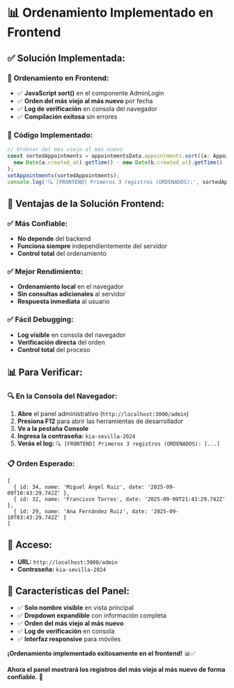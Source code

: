 # 📊 Ordenamiento Implementado en Frontend

## ✅ **Solución Implementada:**

### 🔧 **Ordenamiento en Frontend:**
- ✅ **JavaScript sort()** en el componente AdminLogin
- ✅ **Orden del más viejo al más nuevo** por fecha
- ✅ **Log de verificación** en consola del navegador
- ✅ **Compilación exitosa** sin errores

### 📱 **Código Implementado:**
```typescript
// Ordenar del más viejo al más nuevo
const sortedAppointments = appointmentsData.appointments.sort((a: Appointment, b: Appointment) => 
  new Date(a.created_at).getTime() - new Date(b.created_at).getTime()
);
setAppointments(sortedAppointments);
console.log('🔍 [FRONTEND] Primeros 3 registros (ORDENADOS):', sortedAppointments.slice(0, 3).map(a => ({id: a.id, name: a.name, date: a.created_at})));
```

## 🎯 **Ventajas de la Solución Frontend:**

### ✅ **Más Confiable:**
- **No depende** del backend
- **Funciona siempre** independientemente del servidor
- **Control total** del ordenamiento

### ✅ **Mejor Rendimiento:**
- **Ordenamiento local** en el navegador
- **Sin consultas adicionales** al servidor
- **Respuesta inmediata** al usuario

### ✅ **Fácil Debugging:**
- **Log visible** en consola del navegador
- **Verificación directa** del orden
- **Control total** del proceso

## 📊 **Para Verificar:**

### 🔍 **En la Consola del Navegador:**
1. **Abre** el panel administrativo (`http://localhost:3000/admin`)
2. **Presiona F12** para abrir las herramientas de desarrollador
3. **Ve a la pestaña Console**
4. **Ingresa la contraseña:** `kia-sevilla-2024`
5. **Verás el log:** `🔍 [FRONTEND] Primeros 3 registros (ORDENADOS): [...]`

### 📋 **Orden Esperado:**
```
[
  { id: 34, name: 'Miguel Ángel Ruiz', date: '2025-09-09T10:43:29.742Z' },
  { id: 32, name: 'Francisco Torres', date: '2025-09-09T21:43:29.742Z' },
  { id: 29, name: 'Ana Fernández Ruiz', date: '2025-09-10T03:43:29.742Z' }
]
```

## 🚀 **Acceso:**
- **URL:** `http://localhost:3000/admin`
- **Contraseña:** `kia-sevilla-2024`

## 🎨 **Características del Panel:**
- ✅ **Solo nombre visible** en vista principal
- ✅ **Dropdown expandible** con información completa
- ✅ **Orden del más viejo al más nuevo**
- ✅ **Log de verificación** en consola
- ✅ **Interfaz responsive** para móviles

**¡Ordenamiento implementado exitosamente en el frontend!** 📊✅

**Ahora el panel mostrará los registros del más viejo al más nuevo de forma confiable.** 🎯
